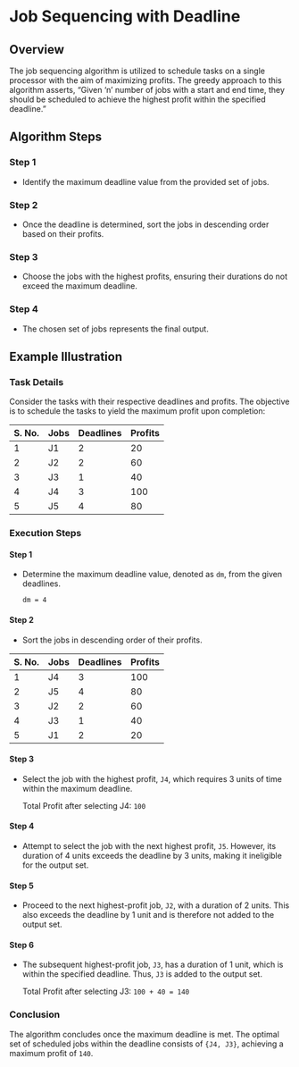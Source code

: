 # Job Sequencing with Deadline

## Overview

The job sequencing algorithm is utilized to schedule tasks on a single processor with the aim of maximizing profits. The greedy approach to this algorithm asserts, “Given ‘n’ number of jobs with a start and end time, they should be scheduled to achieve the highest profit within the specified deadline.”

## Algorithm Steps

### Step 1
- Identify the maximum deadline value from the provided set of jobs.

### Step 2
- Once the deadline is determined, sort the jobs in descending order based on their profits.

### Step 3
- Choose the jobs with the highest profits, ensuring their durations do not exceed the maximum deadline.

### Step 4
- The chosen set of jobs represents the final output.

## Example Illustration

### Task Details

Consider the tasks with their respective deadlines and profits. The objective is to schedule the tasks to yield the maximum profit upon completion:

| S. No. | Jobs | Deadlines | Profits |
|--------|------|------------|---------|
| 1      | J1   | 2          | 20      |
| 2      | J2   | 2          | 60      |
| 3      | J3   | 1          | 40      |
| 4      | J4   | 3          | 100     |
| 5      | J5   | 4          | 80      |

### Execution Steps

#### Step 1
- Determine the maximum deadline value, denoted as `dm`, from the given deadlines.

  `dm = 4`

#### Step 2
- Sort the jobs in descending order of their profits.

| S. No. | Jobs | Deadlines | Profits |
|--------|------|------------|---------|
| 1      | J4   | 3          | 100     |
| 2      | J5   | 4          | 80      |
| 3      | J2   | 2          | 60      |
| 4      | J3   | 1          | 40      |
| 5      | J1   | 2          | 20      |

#### Step 3
- Select the job with the highest profit, `J4`, which requires 3 units of time within the maximum deadline.

  Total Profit after selecting J4: `100`

#### Step 4
- Attempt to select the job with the next highest profit, `J5`. However, its duration of 4 units exceeds the deadline by 3 units, making it ineligible for the output set.

#### Step 5
- Proceed to the next highest-profit job, `J2`, with a duration of 2 units. This also exceeds the deadline by 1 unit and is therefore not added to the output set.

#### Step 6
- The subsequent highest-profit job, `J3`, has a duration of 1 unit, which is within the specified deadline. Thus, `J3` is added to the output set.

  Total Profit after selecting J3: `100 + 40 = 140`

### Conclusion

The algorithm concludes once the maximum deadline is met. The optimal set of scheduled jobs within the deadline consists of `{J4, J3}`, achieving a maximum profit of `140`.

